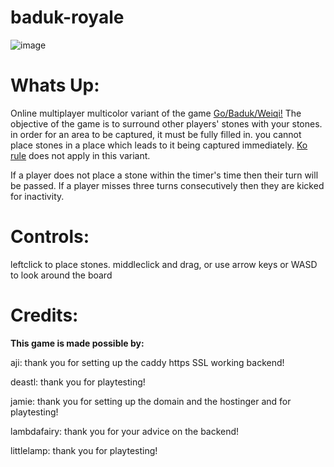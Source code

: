 # baduk-royale

![image](https://i.imgur.com/bl4kstb.png)

# Whats Up:

Online multiplayer multicolor variant of the game [Go/Baduk/Weiqi!](https://en.wikipedia.org/wiki/Go_(game)) The objective of the game is to surround other players' stones with your stones. in order for an area to be captured, it must be fully filled in. you cannot place stones in a place which leads to it being captured immediately. [Ko rule](https://en.wikipedia.org/wiki/Ko_fight) does not apply in this variant.


If a player does not place a stone within the timer's time then their turn will be passed. If a player misses three turns consecutively then they are kicked for inactivity.

# Controls:

leftclick to place stones. middleclick and drag, or use arrow keys or WASD to look around the board

# Credits:

**This game is made possible by:**

aji: thank you for setting up the caddy https SSL working backend!

deastl: thank you for playtesting!

jamie: thank you for setting up the domain and the hostinger and for playtesting!

lambdafairy: thank you for your advice on the backend!

littlelamp: thank you for playtesting!
